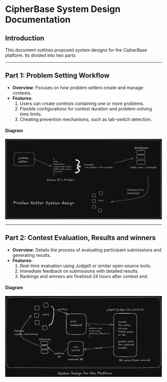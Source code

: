 # CipherBase System Design Documentation

## Introduction
This document outlines proposed system designs for the CipherBase platform. Its divided into two parts

---

## **Part 1: Problem Setting Workflow**

- **Overview**: Focuses on how problem setters create and manage contests.
- **Features**:
  1. Users can create contests containing one or more problems.
  2. Flexible configurations for contest duration and problem-solving time limits.
  3. Cheating prevention mechanisms, such as tab-switch detection.

#### **Diagram**
![System Design - Part 1](probSetterDesign.png)

---

## **Part 2: Contest Evaluation, Results and winners**

- **Overview**: Details the process of evaluating participant submissions and generating results.
- **Features**:
  1. Real-time evaluation using Judge0 or similar open-source tools.
  2. Immediate feedback on submissions with detailed results.
  3. Rankings and winners are finalized 24 hours after contest end.

#### **Diagram**
![System Design - Part 2](systemDesign.png)
